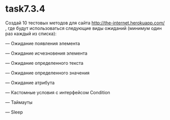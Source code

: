 # task7.3.4

Создай 10 тестовых методов для сайта http://the-internet.herokuapp.com/ , где будут использоваться следующие виды ожиданий (минимум один раз каждый из списка):

— Ожидание появления элемента

— Ожидание исчезновения элемента

— Ожидание определенного текста

— Ожидание определенного значения

— Ожидание атрибута

— Кастомные условия c интерфейсом Condition

— Таймауты

— Sleep
